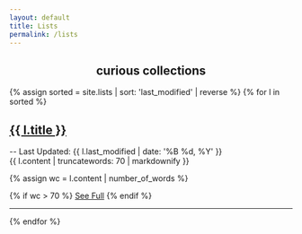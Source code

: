 ```yaml
---
layout: default
title: Lists
permalink: /lists
---
```

<h2 style="text-align: center">curious collections</h2>

{% assign sorted = site.lists | sort: 'last_modified' | reverse %}
{% for l in sorted %}
<div class="index_item_title">
<h2 class="no_break_title inline"><a href="{{ l.url }}">{{ l.title }}</a></h2>
<div class="metadata inline">-- Last Updated: {{ l.last_modified | date: '%B %d, %Y' }}</div>
</div>
{{ l.content | truncatewords: 70 | markdownify }}

{% assign wc = l.content | number_of_words %}

{% if wc > 70 %}
<a href="{{ l.url }}">See Full</a>
{% endif %}
<hr>
{% endfor %}
